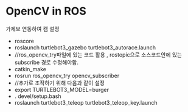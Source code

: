 OpenCV in ROS
====
가제보 연동하여 캠 설정
- roscore
- roslaunch turtlebot3_gazebo turtlebot3_autorace.launch
- //ros_opencv_try파일에 있는 코드 활용 , rostopic으로 소스코드안에 있는 subscribe 경로 수정해야함.
- catkin_make
- rosrun ros_opencv_try opencv_subscriber
- //추가로 조작하기 위해 다음과 같이 설정
- export TURTLEBOT3_MODEL=burger
-  . devel/setup.bash
- roslaunch turtlebot3_teleop turtlebot3_teleop_key.launch

